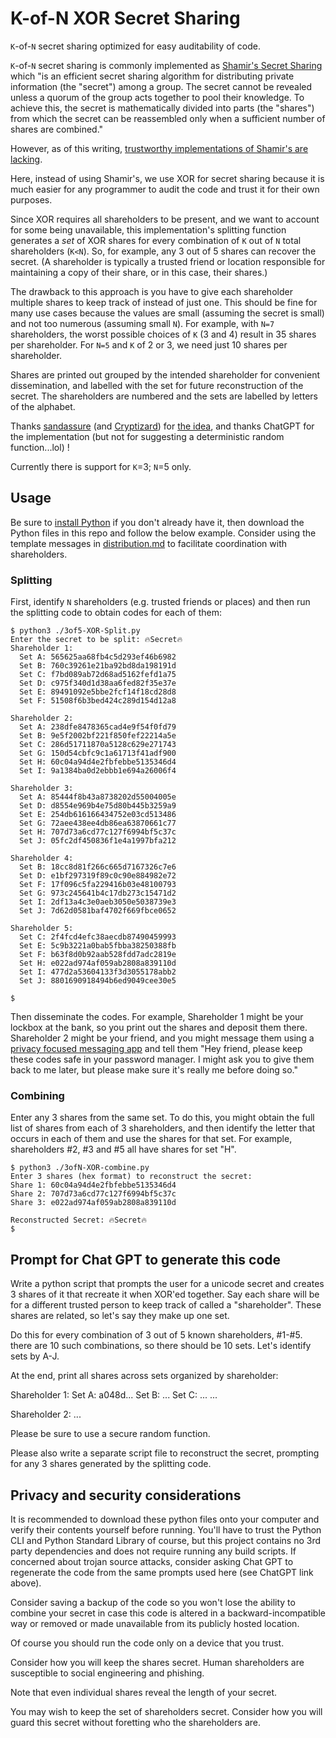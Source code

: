 # K-of-N XOR Secret Sharing

`K`-of-`N` secret sharing optimized for easy auditability of code.

`K`-of-`N` secret sharing is commonly implemented as [Shamir's Secret Sharing](https://en.wikipedia.org/wiki/Shamir%27s_secret_sharing) which "is an efficient secret sharing algorithm for distributing private information (the "secret") among a group. The secret cannot be revealed unless a quorum of the group acts together to pool their knowledge. To achieve this, the secret is mathematically divided into parts (the "shares") from which the secret can be reassembled only when a sufficient number of shares are combined."

However, as of this writing, [trustworthy implementations of Shamir's are lacking](https://www.reddit.com/r/cryptography/comments/1et5hy0/shamirs_secret_sharing_for_common_people/).

Here, instead of using Shamir's, we use XOR for secret sharing because it is much easier for any programmer to audit the code and trust it for their own purposes.

Since XOR requires all shareholders to be present, and we want to account for some being unavailable, this implementation's splitting function generates a *set* of XOR shares for every combination of `K` out of `N` total shareholders (`K<N`). So, for example, any 3 out of 5 shares can recover the secret. (A shareholder is typically a trusted friend or location responsible for maintaining a copy of their share, or in this case, their shares.)

The drawback to this approach is you have to give each shareholder multiple shares to keep track of instead of just one. This should be fine for many use cases because the values are small (assuming the secret is small) and not too numerous (assuming small `N`). For example, with `N=7` shareholders, the worst possible choices of `K` (3 and 4) result in 35 shares per shareholder. For `N=5` and `K` of 2 or 3, we need just 10 shares per shareholder.

Shares are printed out grouped by the intended shareholder for convenient dissemination, and labelled with the set for future reconstruction of the secret. The shareholders are numbered and the sets are labelled by letters of the alphabet.

Thanks [sandassure](https://www.reddit.com/user/sandassure/) (and [Cryptizard](https://www.reddit.com/user/Cryptizard/)) for [the idea](https://www.reddit.com/r/cryptography/comments/1et5hy0/comment/lm3sz9j/), and thanks ChatGPT for the implementation (but not for suggesting a deterministic random function...lol) !

Currently there is support for `K`=3; `N`=5 only.

## Usage

Be sure to [install Python](https://www.google.com/search?q=install+python) if you don't already have it, then download the Python files in this repo and follow the below example. Consider using the template messages in [distribution.md](distribution.md) to
facilitate coordination with shareholders.

### Splitting

First, identify `N` shareholders (e.g. trusted friends or places) and then run the splitting code to obtain codes for each of them:

```
$ python3 ./3of5-XOR-Split.py
Enter the secret to be split: 🔥Secret🔥
Shareholder 1:
  Set A: 565625aa68fb4c5d293ef46b6982
  Set B: 760c39261e21ba92bd8da198191d
  Set C: f7bd089ab72d68ad5162fefd1a75
  Set D: c975f340d1d38aa6fed82f35e37e
  Set E: 89491092e5bbe2fcf14f18cd28d8
  Set F: 51508f6b3bed424c289d154d12a8

Shareholder 2:
  Set A: 238dfe8478365cad4e9f54f0fd79
  Set B: 9e5f2002bf221f850fef22214a5e
  Set C: 286d51711870a5128c629e271743
  Set G: 150d54cbfc9c1a61713f41adf900
  Set H: 60c04a94d4e2fbfebbe5135346d4
  Set I: 9a1384ba0d2ebbb1e694a26006f4

Shareholder 3:
  Set A: 85444f8b43a8738202d55004005e
  Set D: d8554e969b4e75d80b445b3259a9
  Set E: 254db616166434752e03cd513486
  Set G: 72aee438ee4db86ea63870661c77
  Set H: 707d73a6cd77c127f6994bf5c37c
  Set J: 05fc2df450836f1e4a1997bfa212

Shareholder 4:
  Set B: 18cc8d81f266c665d7167326c7e6
  Set D: e1bf297319f89c0c90e884982e72
  Set F: 17f096c5fa229416b03e48100793
  Set G: 973c245641b4c17db273c15471d2
  Set I: 2df13a4c3e0aeb3050e5038739e3
  Set J: 7d62d0581baf4702f669fbce0652

Shareholder 5:
  Set C: 2f4fcd4efc38aecdb87490459993
  Set E: 5c9b3221a0bab5fbba38250388fb
  Set F: b63f8d0b92aab528fdd7adc2819e
  Set H: e022ad974af059ab2808a839110d
  Set I: 477d2a53604133f3d3055178abb2
  Set J: 8801690918494b6ed9049cee30e5

$
```

Then disseminate the codes. For example, Shareholder 1 might be your lockbox at the bank, so you print out the shares and deposit them there. Shareholder 2 might be your friend, and you might message them using a [privacy focused messaging app](https://www.google.com/search?q=privacy+focused+messaging+app) and tell them "Hey friend, please keep these codes safe in your password manager. I might ask you to give them back to me later, but please make sure it's really me before doing so." 

### Combining

Enter any 3 shares from the same set. To do this, you might obtain the full list of shares from each of 3 shareholders, and then identify the letter that occurs in each of them and use the shares for that set. For example, shareholders #2, #3 and #5 all have shares for set "H".

```
$ python3 ./3ofN-XOR-combine.py 
Enter 3 shares (hex format) to reconstruct the secret:
Share 1: 60c04a94d4e2fbfebbe5135346d4
Share 2: 707d73a6cd77c127f6994bf5c37c
Share 3: e022ad974af059ab2808a839110d

Reconstructed Secret: 🔥Secret🔥
$
```

## Prompt for Chat GPT to generate this code

Write a python script that prompts the user for a unicode secret and creates 3 shares of it that recreate it when XOR'ed together. Say each share will be for a different trusted person to keep track of called a "shareholder". These shares are related, so let's say they make up one set.

Do this for every combination of 3 out of 5 known shareholders, #1-#5. there are 10 such combinations, so there should be 10 sets. Let's identify sets by A-J.

At the end, print all shares across sets organized by shareholder:

Shareholder 1:
Set A:  a048d...
Set B: ...
Set C: ...
...

Shareholder 2:
...

Please be sure to use a secure random function.

Please also write a separate script file to reconstruct the secret, prompting for any 3 shares generated by the splitting code.

## Privacy and security considerations

It is recommended to download these python files onto your computer and verify their contents yourself before running. You'll have to trust the Python CLI and Python Standard Library of course, but this project contains no 3rd party dependencies and does not require running any build scripts. If concerned about trojan source attacks, consider asking Chat GPT to regenerate the code from the same prompts used here (see ChatGPT link above).

Consider saving a backup of the code so you won't lose the ability to combine your secret in case this code is altered in a backward-incompatible way or removed or made unavailable from its publicly hosted location.

Of course you should run the code only on a device that you trust.

Consider how you will keep the shares secret. Human shareholders are susceptible to social engineering and phishing.

Note that even individual shares reveal the length of your secret.

You may wish to keep the set of shareholders secret. Consider how you will guard this secret without foretting who the
shareholders are.
